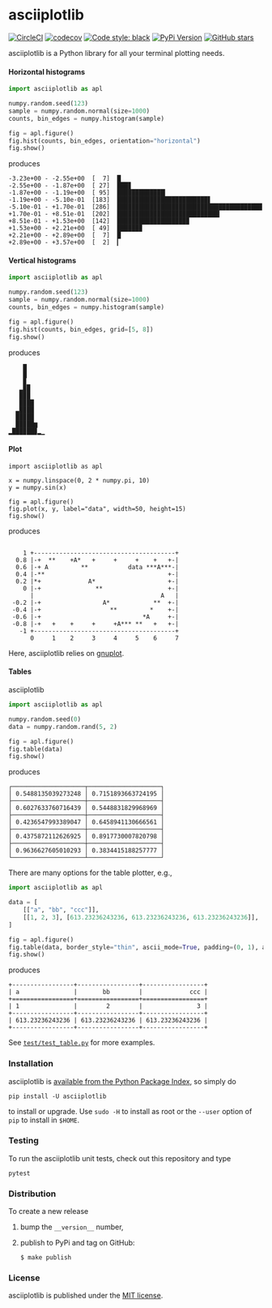 # asciiplotlib

[![CircleCI](https://img.shields.io/circleci/project/github/nschloe/asciiplotlib/master.svg)](https://circleci.com/gh/nschloe/asciiplotlib)
[![codecov](https://img.shields.io/codecov/c/github/nschloe/asciiplotlib.svg)](https://codecov.io/gh/nschloe/asciiplotlib)
[![Code style: black](https://img.shields.io/badge/code%20style-black-000000.svg)](https://github.com/ambv/black)
[![PyPi Version](https://img.shields.io/pypi/v/asciiplotlib.svg)](https://pypi.org/project/asciiplotlib)
[![GitHub stars](https://img.shields.io/github/stars/nschloe/asciiplotlib.svg?logo=github&label=Stars)](https://github.com/nschloe/asciiplotlib)

asciiplotlib is a Python library for all your terminal plotting needs.


#### Horizontal histograms

```python
import asciiplotlib as apl

numpy.random.seed(123)
sample = numpy.random.normal(size=1000)
counts, bin_edges = numpy.histogram(sample)

fig = apl.figure()
fig.hist(counts, bin_edges, orientation="horizontal")
fig.show()
```
produces
```
-3.23e+00 - -2.55e+00  [  7]  █
-2.55e+00 - -1.87e+00  [ 27]  ███▊
-1.87e+00 - -1.19e+00  [ 95]  █████████████▎
-1.19e+00 - -5.10e-01  [183]  █████████████████████████▋
-5.10e-01 - +1.70e-01  [286]  ████████████████████████████████████████
+1.70e-01 - +8.51e-01  [202]  ████████████████████████████▎
+8.51e-01 - +1.53e+00  [142]  ███████████████████▉
+1.53e+00 - +2.21e+00  [ 49]  ██████▉
+2.21e+00 - +2.89e+00  [  7]  █
+2.89e+00 - +3.57e+00  [  2]  ▎
```

#### Vertical histograms

```python
import asciiplotlib as apl

numpy.random.seed(123)
sample = numpy.random.normal(size=1000)
counts, bin_edges = numpy.histogram(sample)

fig = apl.figure()
fig.hist(counts, bin_edges, grid=[5, 8])
fig.show()
```
produces
```
    █
    █
    ▉▁
   ▃▉█
   █▉█
   █▉██
  ▃█▉██
  ██▉██
  ██▉██▆
▂███▉██▉▂▁
```

#### Plot
```
import asciiplotlib as apl

x = numpy.linspace(0, 2 * numpy.pi, 10)
y = numpy.sin(x)

fig = apl.figure()
fig.plot(x, y, label="data", width=50, height=15)
fig.show()
```
produces
```

    1 +---------------------------------------+
  0.8 |-+  **    +A*   +     +     +    +   +-|
  0.6 |-+ A         **           data ***A***-|
  0.4 |-**                                  +-|
  0.2 |*+             A*                    +-|
    0 |-+               **                  +-|
      |                                   A   |
 -0.2 |-+                 A*            **  +-|
 -0.4 |-+                   **         *    +-|
 -0.6 |-+                            *A     +-|
 -0.8 |-+   +    +     +     +A*** **   +   +-|
   -1 +---------------------------------------+
      0     1    2     3     4     5    6     7

```
Here, asciiplotlib relies on [gnuplot](http://www.gnuplot.info/).


#### Tables

asciiplotlib
```python
import asciiplotlib as apl

numpy.random.seed(0)
data = numpy.random.rand(5, 2)

fig = apl.figure()
fig.table(data)
fig.show()
```
produces
```
┌────────────────────┬────────────────────┐
│ 0.5488135039273248 │ 0.7151893663724195 │
├────────────────────┼────────────────────┤
│ 0.6027633760716439 │ 0.5448831829968969 │
├────────────────────┼────────────────────┤
│ 0.4236547993389047 │ 0.6458941130666561 │
├────────────────────┼────────────────────┤
│ 0.4375872112626925 │ 0.8917730007820798 │
├────────────────────┼────────────────────┤
│ 0.9636627605010293 │ 0.3834415188257777 │
└────────────────────┴────────────────────┘
```
There are many options for the table plotter, e.g.,
```python
import asciiplotlib as apl

data = [
    [["a", "bb", "ccc"]],
    [[1, 2, 3], [613.23236243236, 613.23236243236, 613.23236243236]],
]

fig = apl.figure()
fig.table(data, border_style="thin", ascii_mode=True, padding=(0, 1), alignment="lcr")
fig.show()
```
produces
```
+-----------------+-----------------+-----------------+
| a               |       bb        |             ccc |
+=================+=================+=================+
| 1               |        2        |               3 |
+-----------------+-----------------+-----------------+
| 613.23236243236 | 613.23236243236 | 613.23236243236 |
+-----------------+-----------------+-----------------+
```
See
[`test/test_table.py`](https://github.com/nschloe/asciiplotlib/blob/master/test/test_table.py)
for more examples.


### Installation

asciiplotlib is [available from the Python Package
Index](https://pypi.org/project/asciiplotlib/), so simply do
```
pip install -U asciiplotlib
```
to install or upgrade. Use `sudo -H` to install as root or the `--user` option
of `pip` to install in `$HOME`.


### Testing

To run the asciiplotlib unit tests, check out this repository and type
```
pytest
```

### Distribution
To create a new release

1. bump the `__version__` number,

2. publish to PyPi and tag on GitHub:
    ```
    $ make publish
    ```

### License

asciiplotlib is published under the [MIT license](https://en.wikipedia.org/wiki/MIT_License).
